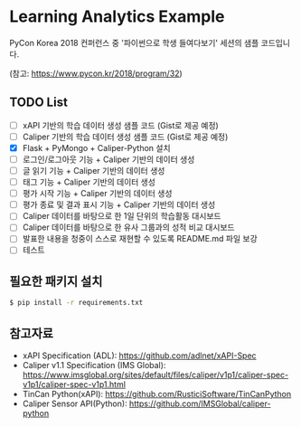 # Learning Analytics Example

PyCon Korea 2018 컨퍼런스 중 '파이썬으로 학생 들여다보기' 세션의 샘플 코드입니다. 

(참고: https://www.pycon.kr/2018/program/32)

## TODO List

* [ ] xAPI 기반의 학습 데이터 생성 샘플 코드 (Gist로 제공 예정)
* [ ] Caliper 기반의 학습 데이터 생성 샘플 코드 (Gist로 제공 예정)
* [x] Flask + PyMongo + Caliper-Python 설치
* [ ] 로그인/로그아웃 기능 + Caliper 기반의 데이터 생성
* [ ] 글 읽기 기능 + Caliper 기반의 데이터 생성
* [ ] 태그 기능 + Caliper 기반의 데이터 생성
* [ ] 평가 시작 기능 + Caliper 기반의 데이터 생성
* [ ] 평가 종료 및 결과 표시 기능 + Caliper 기반의 데이터 생성
* [ ] Caliper 데이터를 바탕으로 한 1일 단위의 학습활동 대시보드
* [ ] Caliper 데이터를 바탕으로 한 유사 그룹과의 성적 비교 대시보드
* [ ] 발표한 내용을 청중이 스스로 재현할 수 있도록 README.md 파일 보강
* [ ] 테스트

## 필요한 패키지 설치

```bash
$ pip install -r requirements.txt
```

## 참고자료

* xAPI Specification (ADL): https://github.com/adlnet/xAPI-Spec 
* Caliper v1.1 Specification (IMS Global): https://www.imsglobal.org/sites/default/files/caliper/v1p1/caliper-spec-v1p1/caliper-spec-v1p1.html 
* TinCan Python(xAPI): https://github.com/RusticiSoftware/TinCanPython 
* Caliper Sensor API(Python): https://github.com/IMSGlobal/caliper-python
